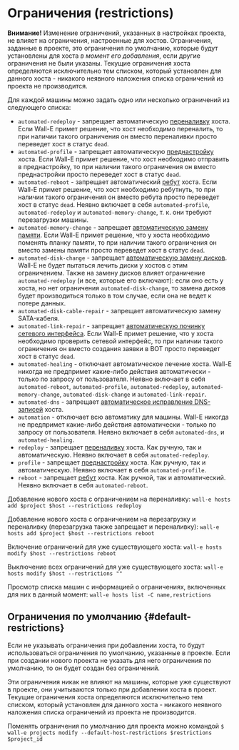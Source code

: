 # Ограничения (restrictions)
**Внимание!** Изменение ограничений, указанных в настройках проекта, не влияет на ограничения, настроенные для хостов. Ограничения, заданные в проекте, это ограничения по умолчанию, которые будут установлены для хоста *в момент его добавления*, если другие ограничения не были указаны. Текущие ограничения хоста определяются исключительно тем списком, который установлен для данного хоста - никакого неявного наложения списка ограничений из проекта не производится.

Для каждой машины можно задать одно или несколько ограничений из следующего списка:
* `automated-redeploy` - запрещает автоматическую [переналивку](hosts.md#host-deploying) хоста. Если Wall-E примет решение, что хост необходимо переналить, то при наличии такого ограничения он вместо переналивки просто переведет хост в статус `dead`.
* `automated-profile` - запрещает автоматическую [преднастройку](hosts.md#host-profiling) хоста. Если Wall-E примет решение, что хост необходимо отправить в преднастройку, то при наличии такого ограничения он вместо преднастройки просто переведет хост в статус `dead`.
* `automated-reboot` - запрещает автоматический [ребут](hosts.md#host-rebooting) хоста. Если Wall-E примет решение, что хост необходимо ребутнуть, то при наличии такого ограничения он вместо ребута просто переведет хост в статус `dead`. Неявно включает в себя `automated-profile`, `automated-redeploy` и `automated-memory-change`, т. к. они требуют перезагрузки машины.
* `automated-memory-change` - запрещает [автоматическую замену памяти](../automation/algorithm.md#automatic-memory-changing). Если Wall-E примет решение, что у хоста необходимо поменять планку памяти, то при наличии такого ограничения он вместо замены памяти просто переведет хост в статус `dead`.
* `automated-disk-change` - запрещает [автоматическую замену дисков](../automation/algorithm.md#automatic-disk-changing). Wall-E не будет пытаться лечить диски у хостов с этим ограничением. Также на замену дисков влияет ограничение `automated-redeploy` (и все, которые его включают): если оно есть у хоста, но нет ограничения `automated-disk-change`, то замена дисков будет производиться только в том случае, если она не ведет к потере данных.
* `automated-disk-cable-repair` - запрещает автоматическую замену SATA-кабеля.
* `automated-link-repair` - запрещает [автоматическую починку сетевого интерфейса](../automation/algorithm.md#automatic-link-repairing). Если Wall-E примет решение, что у хоста необходимо проверить сетевой интерфейс, то при наличии такого ограничения он вместо создания заявки в BOT просто переведет хост в статус `dead`.
* `automated-healing` - отключает автоматическое лечение хоста. Wall-E никогда не предпримет какие-либо действия автоматически - только по запросу от пользователя. Неявно включает в себя `automated-reboot`, `automated-profile`, `automated-redeploy`, `automated-memory-change`, `automated-disk-change` и `automated-link-repair`.
* `automated-dns` - запрещает [автоматическое исправление DNS-записей](../automation/dns.md#dns-fixing) хоста.
* `automation` - отключает всю автоматику для машины. Wall-E никогда не предпримет какие-либо действия автоматически - только по запросу от пользователя. Неявно включает в себя `automated-dns`, и `automated-healing`.
* `redeploy` - запрещает [переналивку](hosts.md#host-deploying) хоста. Как ручную, так и автоматическую. Неявно включает в себя `automated-redeploy`.
* `profile` - запрещает [преднастройку](hosts.md#host-profiling) хоста. Как ручную, так и автоматическую. Неявно включает в себя `automated-profile`.
* `reboot` - запрещает [ребут](hosts.md#host-rebooting) хоста. Как ручной, так и автоматический. Неявно включает в себя `automated-reboot`.

Добавление нового хоста с ограничением на переналивку:
`wall-e hosts add $project $host --restrictions redeploy`

Добавление нового хоста с ограничением на перезагрузку и переналивку (перезагрузка также запрещает и переналивку):
`wall-e hosts add $project $host --restrictions reboot`

Включение ограничений для уже существующего хоста:
`wall-e hosts modify $host --restrictions reboot`

Выключение всех ограничений для уже существующего хоста:
`wall-e hosts modify $host --restrictions ""`

Просмотр списка машин с информацией о ограничениях, включенных для них в данный момент:
`wall-e hosts list -C name,restrictions`


## Ограничения по умолчанию {#default-restrictions}

Если не указывать ограничения при добавлении хоста, то будут использоваться ограничения по умолчанию, указанные в проекте. Если при создании нового проекта не указать для него ограничения по умолчанию, то он будет создан без ограничений.

Эти ограничения никак не влияют на машины, которые уже существуют в проекте, они учитываются только при добавлении хоста в проект. Текущие ограничения хоста определяются исключительно тем списком, который установлен для данного хоста - никакого неявного наложения списка ограничений из проекта не производится.

Поменять ограничения по умолчанию для проекта можно командой
`$ wall-e projects modify --default-host-restrictions $restrictions $project_id`
